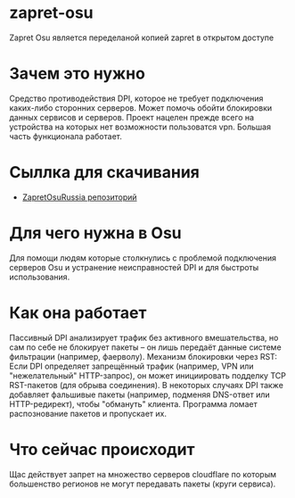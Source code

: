# zapret-osu
 Zapret Osu является переделаной копией zapret в открытом доступе
# Зачем это нужно

Средство противодействия DPI, которое не требует подключения каких-либо сторонних серверов. Может помочь обойти блокировки данных сервисов и серверов.
Проект нацелен прежде всего на устройства на которых нет возможности пользоватся vpn.
Большая часть функционала работает.

# Сыллка для скачивания

- [ZapretOsuRussia репозиторий](https://github.com/Warperqm/ZapretOsuRussia/archive/refs/heads/master.zip)


# Для чего нужна в Osu

Для помощи людям которые столкнулись с проблемой подключения серверов Osu и устранение неисправностей DPI и для быстроты использования.

# Как она работает

Пассивный DPI анализирует трафик без активного вмешательства, но сам по себе не блокирует пакеты – он лишь передаёт данные системе фильтрации (например, фаерволу).
Механизм блокировки через RST:
Если DPI определяет запрещённый трафик (например, VPN или "нежелательный" HTTP-запрос), он может инициировать подделку TCP RST-пакетов (для обрыва соединения).
В некоторых случаях DPI также добавляет фальшивые пакеты (например, подменяя DNS-ответ или HTTP-редирект), чтобы "обмануть" клиента.
Программа ломает распознование пакетов и пропускает их.

# Что сейчас происходит
Щас действует запрет на множество серверов cloudflare по которым большенство регионов не могут передавать пакеты (круги сервиса).
